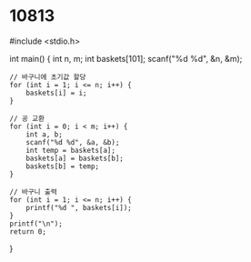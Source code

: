 # 10813
#include <stdio.h>

int main() {
    int n, m;
    int baskets[101];
    scanf("%d %d", &n, &m);

    // 바구니에 초기값 할당
    for (int i = 1; i <= n; i++) {
        baskets[i] = i;
    }

    // 공 교환
    for (int i = 0; i < m; i++) {
        int a, b;
        scanf("%d %d", &a, &b);
        int temp = baskets[a];
        baskets[a] = baskets[b];
        baskets[b] = temp;
    }

    // 바구니 출력
    for (int i = 1; i <= n; i++) {
        printf("%d ", baskets[i]);
    }
    printf("\n");
    return 0;
}
